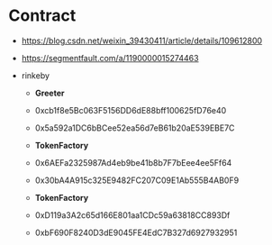 # Contract

- https://blog.csdn.net/weixin_39430411/article/details/109612800
- https://segmentfault.com/a/1190000015274463



- rinkeby
  - **Greeter**
  - 0xcb1f8e5Bc063F5156DD6dE88bff100625fD76e40
  - 0x5a592a1DC6bBCee52ea56d7eB61b20aE539EBE7C
  
  - **TokenFactory**
  - 0x6AEFa2325987Ad4eb9be41b8b7F7bEee4ee5Ff64
  - 0x30bA4A915c325E9482FC207C09E1Ab555B4AB0F9
  
  - **TokenFactory**
  - 0xD119a3A2c65d166E801aa1CDc59a63818CC893Df
  - 0xbF690F8240D3dE9045FE4EdC7B327d6927932951